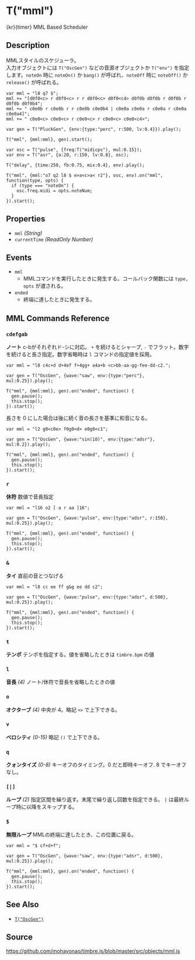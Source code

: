 T("mml")
========
{kr}{timer} MML Based Scheduler

## Description ##
MMLスタイルのスケジューラ。  
入力オブジェクトには `T("OscGen")` などの音源オブジェクトか `T("env")` を指定します。`noteOn` 時に `noteOn()` か `bang()` が呼ばれ、`noteOff` 時に `noteOff()` か `release()` が呼ばれる。

```timbre
var mml = "l8 q7 $";
mml += "[d0f0<c> r d0f0<c> r r d0f0<c> d0f0<c4> d0f0b d0f0b r d0f0b r d0f0b d0f0b4";
mml += " c0e0b r c0e0b r r c0e0b c0e0b4 | c0e0a c0e0a r c0e0a r c0e0a c0e0a4]";
mml += " c0e0<c> c0e0<c> r c0e0<c> r c0e0<c> c0e0<c4>";

var gen = T("PluckGen", {env:{type:"perc", r:500, lv:0.4}}).play();

T("mml", {mml:mml}, gen).start();

var osc = T("pulse", {freq:T("midicps"), mul:0.15});
var env = T("asr", {a:20, r:150, lv:0.8}, osc);

T("delay", {time:250, fb:0.75, mix:0.4}, env).play();

T("mml", {mml:"o7 q2 l8 $ e>a<c>a< r2"}, osc, env).on("mml", function(type, opts) {
  if (type === "noteOn") {
    osc.freq.midi = opts.noteNum;
  }
}).start();
```

## Properties ##
- `mml` _(String)_
- `currentTime` _(ReadOnly Number)_

## Events ##
- `mml`
  - MMLコマンドを実行したときに発生する。コールバック関数には `type, opts` が渡される。
- `ended`
  - 終端に達したときに発生する。

## MML Commands Reference ##

### `cdefgab` ###
**ノート** c-bがそれぞれド-シに対応。 `+` を続けるとシャープ, `-` でフラット。数字を続けると長さ指定。数字省略時は `l` コマンドの指定値を採用。

```timbre
var mml = "l8 c4c+d d+4ef f+4gg+ a4a+b <c>bb-aa-gg-fee-dd-c2.";

var gen = T("OscGen", {wave:"saw", env:{type:"perc"}, mul:0.25}).play();

T("mml", {mml:mml}, gen).on("ended", function() {
  gen.pause();
  this.stop();
}).start();
```

長さを 0 にした場合は後に続く音の長さを基準に和音になる。

```timbre
var mml = "l2 g0<c0e> f0g0<d> e0g0<c1";

var gen = T("OscGen", {wave:"sin(10)", env:{type:"adsr"}, mul:0.2}).play();

T("mml", {mml:mml}, gen).on("ended", function() {
  gen.pause();
  this.stop();
}).start();
```

### `r` ###
**休符** 数値で音長指定

```timbre
var mml = "l16 o2 [ a r aa ]16";

var gen = T("OscGen", {wave:"pulse", env:{type:"adsr", r:150}, mul:0.25}).play();

T("mml", {mml:mml}, gen).on("ended", function() {
  gen.pause();
  this.stop();
}).start();
```

### `&` ###
**タイ** 直前の音とつなげる

```timbre
var mml = "l8 cc ee ff g&g ee dd c2";

var gen = T("OscGen", {wave:"pulse", env:{type:"adsr", d:500}, mul:0.25}).play();

T("mml", {mml:mml}, gen).on("ended", function() {
  gen.pause();
  this.stop();
}).start();
```

### `t` ###
**テンポ** テンポを指定する。値を省略したときは `timbre.bpm` の値

### `l` ###
**音長** _(4)_ ノート/休符で音長を省略したときの値

### `o` ###
**オクターブ** _(4)_ 中央が 4。略記 `<>` で上下できる。

### `v` ###
**ベロシティ** _(0-15)_ 略記 `()` で上下できる。

### `q` ###
**クォンタイズ** _(0-8)_ キーオフのタイミング。0 だと即時キーオフ. 8 でキーオフなし。

### `[|]` ###
**ループ** _(2)_ 指定区間を繰り返す。末尾で繰り返し回数を指定できる。 `|` は最終ループ時に以降をスキップする。

### `$` ###
**無限ループ** MMLの終端に達したとき、この位置に戻る。

```timbre
var mml = "$ cf+d+f";

var gen = T("OscGen", {wave:"saw", env:{type:"adsr", d:500}, mul:0.25}).play();

T("mml", {mml:mml}, gen).on("ended", function() {
  gen.pause();
  this.stop();
}).start();
```

## See Also ##
- [`T("OscGen")`](./OscGen.html)

## Source ##
https://github.com/mohayonao/timbre.js/blob/master/src/objects/mml.js
